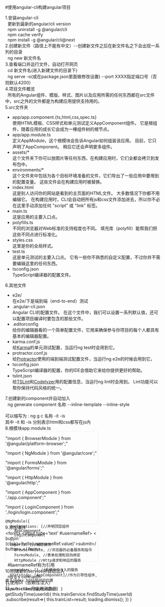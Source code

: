 #使用angular-cli构建angular项目

1.安装angular-cli<br/>
  &nbsp;&nbsp;更新到最新的angular/cli version<br/>
  &nbsp;&nbsp;npm uninstall -g @angular/cli<br/>
  &nbsp;&nbsp;npm cache verify <br/>
  &nbsp;&nbsp;npm install -g @angular/cli@next<br/>
2.创建新文件（路径上不能有中文）--创建新文件之后在新文件名之下会出现一系列的目录<br/>
  &nbsp;&nbsp;ng new 新文件名<br/>
3.查看端口并运行文件，自动打开网页<br/>
  &nbsp;&nbsp;cd 新文件名(进入新建文件的目录下)<br/>
  &nbsp;&nbsp;ng serve -o(或在package.json里面做修改设置) --port XXXX指定端口号（否则默认4200）<br/>
4.项目文件概览<br/>
  &nbsp;&nbsp;所有的Angular组件、模版、样式、图片以及应用所需的任何东西都在src文件中，src之外的文件都是为构建应用提供支持用的。<br/>
5.src文件夹<br/>
  <ul>
    <li>app/app.component.{ts,html,css,spec.ts}<br/>使用HTML模板、CSS样式和单元测试定义AppComponent组件。 它是根组件，随着应用的成长它会成为一棵组件树的根节点。</li>
    <li>app/app.module.ts<br/>定义AppModule，这个根模块会告诉Angular如何组装该应用。 目前，它只声明了AppComponent。 稍后它还会声明更多组件。</li>
    <li>assets/*<br/>这个文件夹下你可以放图片等任何东西，在构建应用时，它们全都会拷贝到发布包中。</li>
    <li>environments/*<br/>这个文件夹中包括为各个目标环境准备的文件，它们导出了一些应用中要用到的配置变量。 这些文件会在构建应用时被替换。</li>
    <li>index.html<br/>这是别人访问你的网站是看到的主页面的HTML文件。 大多数情况下你都不用编辑它。 在构建应用时，CLI会自动把所有js和css文件添加进去，所以你不必在这里手动添加任何 "script" 或 "link" 标签。</li>
    <li>main.ts<br/>这是应用的主要入口点。</li>
    <li>polyfills.ts<br/>不同的浏览器对Web标准的支持程度也不同。 填充库（polyfill）能帮我们把这些不同点进行标准化。</li>
    <li>styles.css<br/>这里是你的全局样式。</li>
    <li>test.ts<br/>这是单元测试的主要入口点。 它有一些你不熟悉的自定义配置，不过你并不需要编辑这里的任何东西。</li>
    <li>tsconfig.json<br/>TypeScript编译器的配置文件。</li>
  </ul>
6.其他文件<br/>
  <ul>
    <li>e2e/<br/>在e2e/下是端到端（end-to-end）测试</li>
    <li>.angular-cli.json<br/>Angular CLI的配置文件。 在这个文件中，我们可以设置一系列默认值，还可以配置项目编译时要包含的那些文件。</li>
    <li>.editorconfig<br/>给你的编辑器看的一个简单配置文件，它用来确保参与你项目的每个人都具有基本的编辑器配置。</li>
    <li>karma.conf.js<br/>给<a href="https://karma-runner.github.io/1.0/config/configuration-file.html">Karma</a>的单元测试配置，当运行ng test时会用到它。</li>
    <li>protractor.conf.js<br/>给<a href="http://www.protractortest.org/#/">Protractor</a>使用的端到端测试配置文件，当运行ng e2e的时候会用到它。</li>
    <li>tsconfig.json<br/>TypeScript编译器的配置，你的IDE会借助它来给你提供更好的帮助。</li>
    <li>tslint.json<br/>给<a href="https://palantir.github.io/tslint/">TSLint</a>和<a href="https://www.npmjs.com/package/codelyzer">Codelyzer</a>用的配置信息，当运行ng lint时会用到。 Lint功能可以帮你保持代码风格的统一。</li>
  </ul>
7.创建新的component并自动加入<br/>
  &nbsp;&nbsp;ng generate component 名称 --inline-template --inline-style<br/><br/>可以缩写为 : ng g c 名称 -it -is<br/>其中 -it 和 -is 分别表示html和css都写在js内<br/>
8.根模块app.module.ts<br/>
  <div style="border: 1px solid #eee;width: 300px;height:300px;">
    <p>"import { BrowserModule } from '@angular/platform-browser';"</p>
    <p>"import { NgModule } from '@angular/core';"</p>
    <p>"import { FormsModule } from '@angular/forms';"</p>
    <p>"import { HttpModule } from '@angular/http';"</p>
    <p>"import { AppComponent } from './app.component';"</p>
    <p>"import { LoginComponent } from './login/login.component';"</p>

    @NgModule({
      declarations: [//声明顶层组件
        AppComponent,
        LoginComponent
      ],
      imports: [//辅助模块
        BrowserModule, //浏览器的必备服务和指令
        FormsModule, //表单处理和双向绑定
        HttpModule //Http请求和响应的服务
      ],
      providers: [],//本模块中注入的服务
      bootstrap: [AppComponent]//作为引导性组件,放入index.html的对应位置
    })
    export class AppModule { }
  </div>
9.添加事件<br/>
   <div style="border: 1px solid #eee;width:300px;height:100px;">&lt;form&gt;
    <span>
      <span>&lt;<span class="hljs-name">input</span> 
      <span class="hljs-attr">type</span>=<span class="hljs-string">'text'</span> #<span class="hljs-attr">usernameRef</span>&gt;
    </span>
    <span class="hljs-tag">&lt;
      <span class="hljs-name">button</span> (<span class="hljs-attr">click</span>)=<span class="hljs-string">'hello(usernameRef.value)'</span>&gt;</span>submit<span class="hljs-tag">&lt;/<span class="hljs-name">button</span>&gt;
    </span>
    <span class="hljs-tag">&lt;/
      <span class="hljs-name">form</span>&gt;</span>
    </span>
  </div>
  &nbsp;&nbsp;#usernameRef称为引用<br/>
10.创建新的service并自动加入<br/>
  &nbsp;&nbsp;ng g s core\auth<br/>
11.使用DI（依赖性注入）<br/>
12.subscribe用来观测数据<br/>
  <div>
    getStudyTime(userId){
      this.trainService.findStudyTime(userId)
      .subscribe(result=>{
        this.trainList=result;
        loading.dismiss();
      })
    }
  </div>